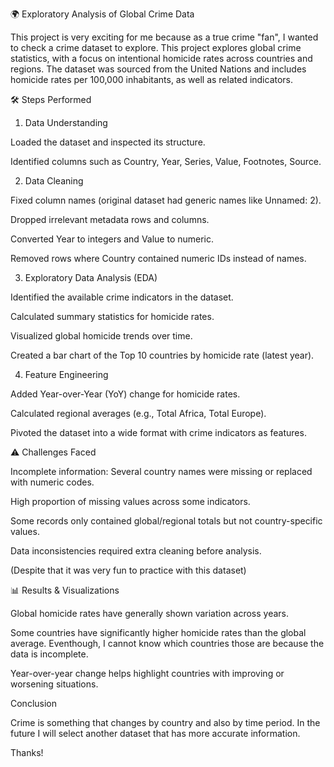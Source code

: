 🌍 Exploratory Analysis of Global Crime Data

This project is very exciting for me because as a true crime "fan", I wanted to check a crime dataset to explore. This project explores global crime statistics, with a focus on intentional homicide rates across countries and regions. The dataset was sourced from the United Nations and includes homicide rates per 100,000 inhabitants, as well as related indicators.

🛠 Steps Performed

1. Data Understanding

Loaded the dataset and inspected its structure.

Identified columns such as Country, Year, Series, Value, Footnotes, Source.

2. Data Cleaning

Fixed column names (original dataset had generic names like Unnamed: 2).

Dropped irrelevant metadata rows and columns.

Converted Year to integers and Value to numeric.

Removed rows where Country contained numeric IDs instead of names.

3. Exploratory Data Analysis (EDA)

Identified the available crime indicators in the dataset.

Calculated summary statistics for homicide rates.

Visualized global homicide trends over time.

Created a bar chart of the Top 10 countries by homicide rate (latest year).

4. Feature Engineering

Added Year-over-Year (YoY) change for homicide rates.

Calculated regional averages (e.g., Total Africa, Total Europe).

Pivoted the dataset into a wide format with crime indicators as features.

⚠️ Challenges Faced

Incomplete information: Several country names were missing or replaced with numeric codes.

High proportion of missing values across some indicators.

Some records only contained global/regional totals but not country-specific values.

Data inconsistencies required extra cleaning before analysis.

(Despite that it was very fun to practice with this dataset)

📊 Results & Visualizations

Global homicide rates have generally shown variation across years.

Some countries have significantly higher homicide rates than the global average. Eventhough, I cannot know which countries those are because the data is incomplete. 

Year-over-year change helps highlight countries with improving or worsening situations.

Conclusion

Crime is something that changes by country and also by time period. In the future I will select another dataset that has more accurate information. 

Thanks!
